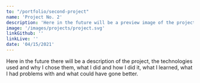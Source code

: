 ```yaml
---
to: "/portfolio/second-project"
name: 'Project No. 2'
description: 'Here in the future will be a preview image of the project, the project name, a short description, and links to the live version and to the code on Github.'
image: '/images/projects/project.svg'
linkGithub: ''
linkLive: ''
date: '04/15/2021'
---
```


Here in the future there will be a description of the project, the technologies used and why I chose them, what I did and how I did it, what I learned, what I had problems with and what could have gone better.

